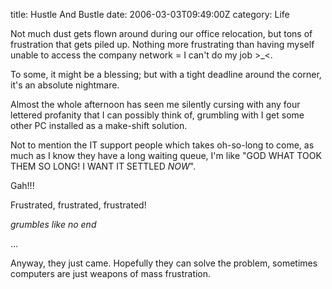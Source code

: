 title: Hustle And Bustle
date: 2006-03-03T09:49:00Z
category: Life

Not much dust gets flown around during our office relocation, but tons of frustration that gets piled up. Nothing more frustrating than having myself unable to access the company network = I can't do my job >\_<.

To some, it might be a blessing; but with a tight deadline around the corner, it's an absolute nightmare.

Almost the whole afternoon has seen me silently cursing with any four lettered profanity that I can possibly think of, grumbling with I get some other PC installed as a make-shift solution.

Not to mention the IT support people which takes oh-so-long to come, as much as I know they have a long waiting queue, I'm like "GOD WHAT TOOK THEM SO LONG! I WANT IT SETTLED *NOW*".

Gah!!!

Frustrated, frustrated, frustrated!

*grumbles like no end*

…

Anyway, they just came. Hopefully they can solve the problem, sometimes computers are just weapons of mass frustration.
